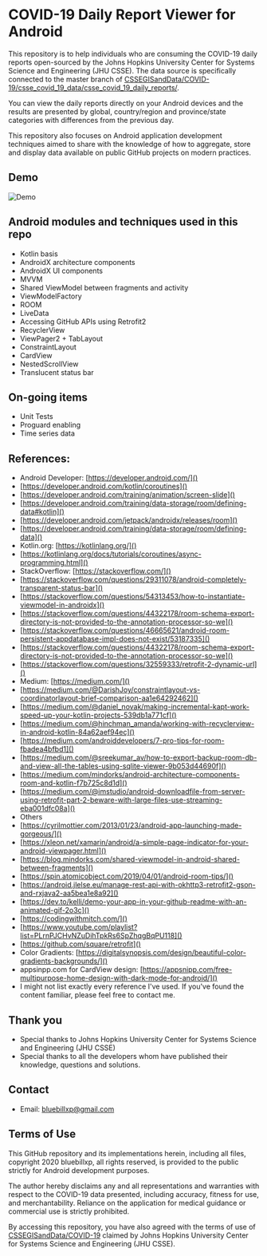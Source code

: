 # COVID-19 Daily Report Viewer for Android
This repository is to help individuals who are consuming the COVID-19
daily reports open-sourced by the Johns Hopkins University Center for
Systems Science and Engineering (JHU CSSE). The data source is
specifically connected to the master branch of
[CSSEGISandData/COVID-19/csse_covid_19_data/csse_covid_19_daily_reports/](https://github.com/CSSEGISandData/COVID-19/tree/master/csse_covid_19_data/csse_covid_19_daily_reports).

You can view the daily reports directly on your Android devices and the
results are presented by global, country/region and province/state
categories with differences from the previous day.

This repository also focuses on Android application development
techniques aimed to share with the knowledge of how to aggregate, store
and display data available on public GitHub projects on modern
practices.

## Demo
![Demo](screenshots/demo.gif)

## Android modules and techniques used in this repo
* Kotlin basis
* AndroidX architecture components
* AndroidX UI components
* MVVM
* Shared ViewModel between fragments and activity
* ViewModelFactory
* ROOM
* LiveData
* Accessing GitHub APIs using Retrofit2
* RecyclerView
* ViewPager2 + TabLayout
* ConstraintLayout
* CardView
* NestedScrollView
* Translucent status bar

## On-going items
* Unit Tests
* Proguard enabling
* Time series data

## References:
* Android Developer: [https://developer.android.com/]()
* [https://developer.android.com/kotlin/coroutines]()
* [https://developer.android.com/training/animation/screen-slide]()
* [https://developer.android.com/training/data-storage/room/defining-data#kotlin]()
* [https://developer.android.com/jetpack/androidx/releases/room]()
* [https://developer.android.com/training/data-storage/room/defining-data]()
* Kotlin.org: [https://kotlinlang.org/]()
* [https://kotlinlang.org/docs/tutorials/coroutines/async-programming.html]()
* StackOverflow: [https://stackoverflow.com/]()
* [https://stackoverflow.com/questions/29311078/android-completely-transparent-status-bar]()
* [https://stackoverflow.com/questions/54313453/how-to-instantiate-viewmodel-in-androidx]()
* [https://stackoverflow.com/questions/44322178/room-schema-export-directory-is-not-provided-to-the-annotation-processor-so-we]()
* [https://stackoverflow.com/questions/46665621/android-room-persistent-appdatabase-impl-does-not-exist/53187335]()
* [https://stackoverflow.com/questions/44322178/room-schema-export-directory-is-not-provided-to-the-annotation-processor-so-we]()
* [https://stackoverflow.com/questions/32559333/retrofit-2-dynamic-url]()
* Medium: [https://medium.com/]()
* [https://medium.com/@DarishJoy/constraintlayout-vs-coordinatorlayout-brief-comparison-aa1e64292462]()
* [https://medium.com/@daniel_novak/making-incremental-kapt-work-speed-up-your-kotlin-projects-539db1a771cf]()
* [https://medium.com/@hinchman_amanda/working-with-recyclerview-in-android-kotlin-84a62aef94ec]()
* [https://medium.com/androiddevelopers/7-pro-tips-for-room-fbadea4bfbd1]()
* [https://medium.com/@sreekumar_av/how-to-export-backup-room-db-and-view-all-the-tables-using-sqlite-viewer-9b053d44690f]()
* [https://medium.com/mindorks/android-architecture-components-room-and-kotlin-f7b725c8d1d]()
* [https://medium.com/@imstudio/android-downloadfile-from-server-using-retrofit-part-2-beware-with-large-files-use-streaming-eba001dfc08a]()
* Others
* [https://cyrilmottier.com/2013/01/23/android-app-launching-made-gorgeous/]()
* [https://xleon.net/xamarin/android/a-simple-page-indicator-for-your-android-viewpager.html]()
* [https://blog.mindorks.com/shared-viewmodel-in-android-shared-between-fragments]()
* [https://spin.atomicobject.com/2019/04/01/android-room-tips/]()
* [https://android.jlelse.eu/manage-rest-api-with-okhttp3-retrofit2-gson-and-rxjava2-aa5bea1e8a92]()
* [https://dev.to/kelli/demo-your-app-in-your-github-readme-with-an-animated-gif-2o3c]()
* [https://codingwithmitch.com/]()
* [https://www.youtube.com/playlist?list=PLrnPJCHvNZuDihTpkRs6SpZhqgBqPU118]()
* [https://github.com/square/retrofit]()
* Color Gradients:
  [https://digitalsynopsis.com/design/beautiful-color-gradients-backgrounds/]()
* appsinpp.com for CardView design:
  [https://appsnipp.com/free-multipurpose-home-design-with-dark-mode-for-android/]()
* I might not list exactly every reference I've used. If you've found
  the content familiar, please feel free to contact me.

## Thank you
* Special thanks to Johns Hopkins University Center for Systems
Science and Engineering (JHU CSSE)
* Special thanks to all the developers whom have published their
  knowledge, questions and solutions.

## Contact
* Email: bluebillxp@gmail.com

## Terms of Use
This GitHub repository and its implementations herein, including all
files, copyright 2020 bluebillxp, all rights reserved, is provided to
the public strictly for Android development purposes.

The author hereby disclaims any and all representations and warranties
with respect to the COVID-19 data presented, including accuracy, fitness
for use, and merchantability. Reliance on the application for medical
guidance or commercial use is strictly prohibited.

By accessing this repository, you have also agreed with the terms of use
of [CSSEGISandData/COVID-19](https://github.com/CSSEGISandData/COVID-19)
claimed by Johns Hopkins University Center for Systems Science and
Engineering (JHU CSSE).
